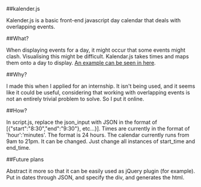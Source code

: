 ##kalender.js

Kalender.js is a basic front-end javascript day calendar that deals with overlapping events.

##What?

When displaying events for a day, it might occur that some events might clash. Visualising this might be difficult. Kalendar.js takes times and maps them onto a day to display. [An example can be seen in here](http://simondlr.github.com/kalender.js/calendar.html).

##Why?

I made this when I applied for an internship. It isn't being used, and it seems like it could be useful, considering that working with overlapping events is not an entirely trivial problem to solve. So I put it online.

##How?

In script.js, replace the json_input with JSON in the format of [{"start":"8:30","end":"9:30"}, etc...}]. Times are currently in the format of 'hour':'minutes'. The format is 24 hours. The calendar currently runs from 9am to 21pm. It can be changed. Just change all instances of start_time and end_time.

##Future plans

Abstract it more so that it can be easily used as jQuery plugin (for example). Put in dates through JSON, and specify the div, and generates the html.
